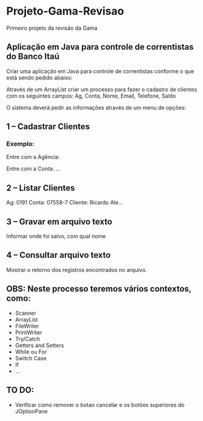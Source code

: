# Projeto-Gama-Revisao
Primeiro projeto da revisão da Gama

## Aplicação em Java para controle de correntistas do Banco Itaú

Criar uma aplicação em Java para controle de correntistas conforme o que está sendo pedido
abaixo:

Através de um ArrayList criar um processo para fazer o cadastro de clientes com os seguintes
campos: Ag, Conta, Nome, Email, Telefone, Saldo

O sistema deverá pedir as informações através de um menu de opções:

## 1 – Cadastrar Clientes
### Exemplo: 

Entre com a Agência:

Entre com a Conta:
...

## 2 – Listar Clientes
Ag: 0191 Conta: 07558-7 Cliente: Ricardo Ale...

## 3 – Gravar em arquivo texto
Informar onde foi salvo, com qual nome

## 4 – Consultar arquivo texto
Mostrar o retorno dos registros encontrados no arquivo.

## OBS: Neste processo teremos vários contextos, como:
- Scanner
- ArrayList
- FileWriter
- PrintWriter
- Try/Catch
- Getters and Setters
- While ou For
- Switch Case
- If
- ...

## TO DO:
- Verificar como remover o botao cancelar e os botões superiores do JOptionPane
